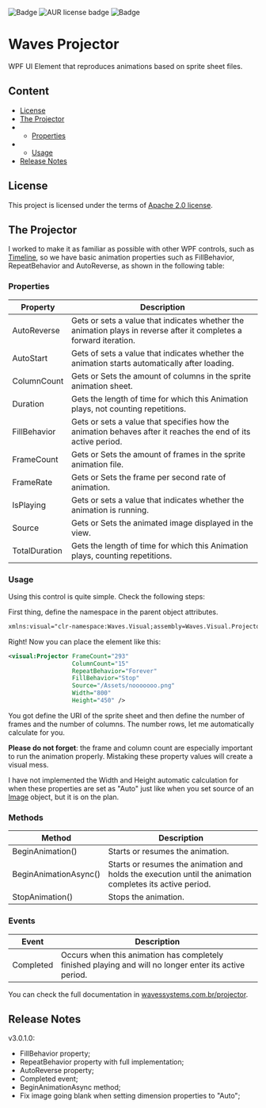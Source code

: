 ![Badge](https://img.shields.io/badge/.NET%20Framework-4.6.1-information??style=for-the-badge&logo=.NET&logoColor=white&color=512BD4)  ![AUR license badge](https://img.shields.io/badge/license-Apache-blue???style=for-the-badge&logo=apache)  ![Badge](https://img.shields.io/badge/Visual%20Studio-2022-information??style=for-the-badge&logo=VisualStudio&logoColor=white&color=512BD4)  
# Waves Projector

WPF UI Element that reproduces animations based on sprite sheet files.

## Content

<!--ts-->
*  [License](#License)
*  [The Projector](#the-projector)
* * [Properties](#properties)
* * [Usage](#usage)
* [Release Notes](#release-notes)
<!--te-->

## License
This project is licensed under the terms of [Apache 2.0 license](https://github.com/WAVES-Systems/Projector/blob/main/LICENSE.txt).

## The Projector

I worked to make it as familiar as possible with other WPF controls, such as [Timeline](https://learn.microsoft.com/en-us/dotnet/api/system.windows.media.animation.timeline?view=windowsdesktop-7.0), so we have basic animation properties such as FillBehavior, RepeatBehavior and AutoReverse, as shown in the following table:

### Properties
| Property      | Description                                                                                                         |
|---------------|---------------------------------------------------------------------------------------------------------------------|
| AutoReverse   | Gets or sets a value that indicates whether the animation plays in reverse after it completes a forward iteration.  |
| AutoStart     | Gets of sets a value that indicates whether the animation starts automatically after loading.                       |
| ColumnCount   | Gets or Sets the amount of columns in the sprite animation sheet.                                                   |
| Duration      | Gets the length of time for which this Animation plays, not counting repetitions.                                   |
| FillBehavior  | Gets or sets a value that specifies how the animation behaves after it reaches the end of its active period.        |
| FrameCount    | Gets or Sets the amount of frames in the sprite animation file.                                                     |
| FrameRate     | Gets or Sets the frame per second rate of animation.                                                                |
| IsPlaying     | Gets or sets a value that indicates whether the animation is running.                                               |
| Source        | Gets or Sets the animated image displayed in the view.                                                              |
| TotalDuration | Gets the length of time for which this Animation plays, counting repetitions.                                       |

### Usage
Using this control is quite simple. Check the following steps:

First thing, define the namespace in the parent object attributes.
```xml
xmlns:visual="clr-namespace:Waves.Visual;assembly=Waves.Visual.Projector"
```

Right! Now you can place the element like this:
```xml
<visual:Projector FrameCount="293"
                  ColumnCount="15"
                  RepeatBehavior="Forever"
                  FillBehavior="Stop"
                  Source="/Assets/nooooooo.png"
                  Width="800"
                  Height="450" />
```
You got define the URI of the sprite sheet and then define the number of frames and the number of columns. The number rows, let me automatically calculate for you. 

**Please do not forget**: the frame and column count are especially important to run the animation properly. Mistaking these property values will create a visual mess.

I have not implemented the Width and Height automatic calculation for when these properties are set as "Auto" just like when you set source of an [Image](https://learn.microsoft.com/en-us/dotnet/api/system.windows.controls.image?view=windowsdesktop-7.0) object, but it is on the plan.

### Methods

| Method              | Description                                                                                              |
|---------------------|----------------------------------------------------------------------------------------------------------|
| BeginAnimation()    | Starts or resumes the animation.                                                                         |
| BeginAnimationAsync() | Starts or resumes the animation and holds the execution until the animation completes its active period. |
| StopAnimation()       | Stops the animation.                                                                                     |

### Events
| Event     | Description                                                                                           |
|-----------|-------------------------------------------------------------------------------------------------------|
| Completed | Occurs when this animation has completely finished playing and will no longer enter its active period. |

You can check the full documentation in [wavessystems.com.br/projector](https://wavessystems.com.br/projector).

## Release Notes
v3.0.1.0:  
* FillBehavior property;  
* RepeatBehavior property with full implementation;  
* AutoReverse property;  
* Completed event;  
* BeginAnimationAsync method;
* Fix image going blank when setting dimension properties to "Auto";